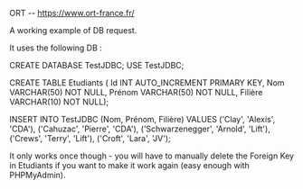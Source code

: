 ORT -- https://www.ort-france.fr/

A working example of DB request.

It uses the following DB :

CREATE DATABASE TestJDBC;
USE TestJDBC;

CREATE TABLE Etudiants (
Id INT AUTO_INCREMENT PRIMARY KEY,
Nom VARCHAR(50) NOT NULL,
Prénom VARCHAR(50) NOT NULL,
Filière VARCHAR(10) NOT NULL);

INSERT INTO TestJDBC (Nom, Prénom, Filière) VALUES
('Clay', 'Alexis', 'CDA'),
('Cahuzac', 'Pierre', 'CDA'),
('Schwarzenegger', 'Arnold', 'Lift'),
('Crews', 'Terry', 'Lift'),
('Croft', 'Lara', 'JV');

It only works once though - you will have to manually delete the Foreign Key in Etudiants if you want to make it work again (easy enough with PHPMyAdmin).
